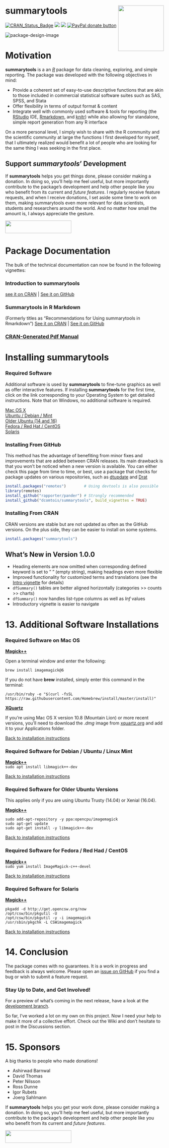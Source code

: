 
# summarytools <a href='https://github.com/dcomtois/summarytools'><img src='img/logo.png' align="right" height="145" /></a>

<!-- badges -->

[![CRAN_Status_Badge](http://www.r-pkg.org/badges/version/summarytools)](https://cran.r-project.org/package=summarytools)
[![](http://cranlogs.r-pkg.org/badges/summarytools)](http://cran.rstudio.com/web/packages/summarytools/index.html)
[![](http://cranlogs.r-pkg.org/badges/grand-total/summarytools)](http://cran.rstudio.com/web/packages/summarytools/index.html)
<span
class="badge-paypal"><a href="https://www.paypal.com/cgi-bin/webscr?cmd=_donations&business=HMN3QJR7UMT7S&item_name=Help+scientists,+data+scientists+and+analysts+around+the+globe&currency_code=CAD&source=url" title="Donate to this project using Paypal"><img src="https://img.shields.io/badge/PayPal-Donate-blue" alt="PayPal donate button" /></a></span>

![package-design-image](img/summarytools-tabletop.png)

# Motivation

**summarytools** is a an [*R*](https://www.r-project.org) package for
data cleaning, exploring, and simple reporting. The package was
developed with the following objectives in mind:

-   Provide a coherent set of easy-to-use descriptive functions that are
    akin to those included in commercial statistical software suites
    such as SAS, SPSS, and Stata
-   Offer flexibility in terms of output format & content  
-   Integrate well with commonly used software & tools for reporting
    (the [RStudio](https://www.rstudio.com/products/rstudio/) IDE,
    [Rmarkdown](https://rmarkdown.rstudio.com/), and
    [knitr](https://yihui.org/knitr/)) while also allowing for
    standalone, simple report generation from any R interface

On a more personal level, I simply wish to share with the R community
and the scientific community at large the functions I first developed
for myself, that I ultimately realized would benefit a lot of people who
are looking for the same thing I was seeking in the first place.

## Support *summarytools*’ Development

If **summarytools** helps you get things done, please consider making a
donation. In doing so, you’ll help me feel useful, but more importantly
contribute to the package’s development and help other people like you
who benefit from its current and *future features*. I regularly receive
feature requests, and when I receive donations, I set aside some time to
work on them, making summarytools even more relevant for data
scientists, students and researchers around the world. And no matter how
small the amount is, I always appreciate the gesture.

<a href="https://www.paypal.com/cgi-bin/webscr?cmd=_donations&business=HMN3QJR7UMT7S&item_name=Help+scientists,+data+scientists+and+analysts+around+the+globe&currency_code=CAD&source=url"><img width=210 height=40 src="img/paypal-blue.svg"></a>

# Package Documentation

The bulk of the technical documentation can now be found in the
following vignettes:

### Introduction to summarytools

[see it on
CRAN](https://cran.r-project.org/web/packages/summarytools/vignettes/Introduction.html)
\| [See it on
GitHub](https://htmlpreview.github.io/?https://github.com/dcomtois/summarytools/blob/master/vignettes/Introduction.html)

### Summarytools in R Markdown

(Formerly titles as “Recommendations for Using summarytools in
Rmarkdown”) [See it on
CRAN](https://cran.r-project.org/web/packages/summarytools/vignettes/summarytools-in-rmarkdown.html)
\| [See it on
GitHub](https://htmlpreview.github.io/?https://github.com/dcomtois/summarytools/blob/master/vignettes/summarytools-in-rmarkdown.html)

### [CRAN-Generated Pdf Manual](https://cran.r-project.org/web/packages/summarytools/summarytools.pdf)

# Installing summarytools

### Required Software

Additional software is used by **summarytools** to fine-tune graphics as
well as offer interactive features. If installing **summarytools** for
the first time, click on the link corresponding to your Operating System
to get detailed instructions. Note that on Windows, no additional
software is required.

<a href="#required-mac-os">Mac OS X</a>  
<a href="#required-debian">Ubuntu / Debian / Mint</a>  
<a href="#required--older-ubuntu">Older Ubuntu (14 and 16)</a>  
<a href="#required-fedora">Fedora / Red Hat / CentOS</a>  
<a href="#required-solaris">Solaris</a>

### Installing From GitHub

This method has the advantage of benefiting from minor fixes and
improvements that are added between CRAN releases. Its main drawback is
that you won’t be noticed when a new version is available. You can
either check this page from time to time, or best, use a package that
checks for package updates on various repositories, such as
[dtupdate](https://github.com/hrbrmstr/dtupdate) and
[Drat](https://dirk.eddelbuettel.com/code/drat.html)

``` r
install.packages("remotes")        # Using devtools is also possible
library(remotes)
install_github("rapporter/pander") # Strongly recommended
install_github("dcomtois/summarytools", build_vignettes = TRUE)
```

### Installing From CRAN

CRAN versions are stable but are not updated as often as the GitHub
versions. On the plus side, they can be easier to install on some
systems.

``` r
install.packages("summarytools")
```

## What’s New in Version 1.0.0

-   Heading elements are now omitted when corresponding defined keyword
    is set to ” ” (empty string), making headings even more flexible
-   Improved functionality for customized terms and translations (see
    the [Intro
    vignette](https://cran.r-project.org/web/packages/summarytools/vignettes/Introduction.html)
    for details)  
-   `dfSummary()` tables are better aligned horizontally (categories >\>
    counts >\> charts)  
-   `dfSummary()` now handles list-type columns as well as *Inf* values
-   Introductory vignette is easier to navigate

# 13. Additional Software Installations

### <a id="required-mac-os"></a>Required Software on Mac OS

**[Magick++](https://imagemagick.org/Magick++/)**

Open a terminal window and enter the following:

`brew install imagemagick@6`

If you do not have **brew** installed, simply enter this command in the
terminal:

`/usr/bin/ruby -e "$(curl -fsSL https://raw.githubusercontent.com/Homebrew/install/master/install)"`

**[XQuartz](https://www.xquartz.org/)**

If you’re using Mac OS X version 10.8 (Mountain Lion) or more recent
versions, you’ll need to download the *.dmg* image from
[xquartz.org](https://www.xquartz.org/) and add it to your Applications
folder.

<a href="#installing-from-github">Back to installation instructions</a>

### <a id="required-debian"></a>Required Software for Debian / Ubuntu / Linux Mint

**[Magick++](https://imagemagick.org/Magick++/)**  
`sudo apt install libmagick++-dev`

<a href="#installing-from-github">Back to installation instructions</a>

### <a id="required-older-ubuntu"></a>Required Software for Older Ubuntu Versions

This applies only if you are using Ubuntu Trusty (14.04) or Xenial
(16.04).

**[Magick++](https://imagemagick.org/Magick++/)**

    sudo add-apt-repository -y ppa:opencpu/imagemagick
    sudo apt-get update
    sudo apt-get install -y libmagick++-dev

<a href="#installing-from-github">Back to installation instructions</a>

### <a id="required-fedora"></a>Required Software for Fedora / Red Had / CentOS

**[Magick++](https://imagemagick.org/Magick++/)**  
`sudo yum install ImageMagick-c++-devel`

<a href="#installing-from-github">Back to installation instructions</a>

### <a id="required-solaris"></a>Required Software for Solaris

**[Magick++](https://imagemagick.org/Magick++/)**

    pkgadd -d http://get.opencsw.org/now
    /opt/csw/bin/pkgutil -U
    /opt/csw/bin/pkgutil -y -i imagemagick 
    /usr/sbin/pkgchk -L CSWimagemagick

<a href="#installing-from-github">Back to installation instructions</a>

# 14. Conclusion

The package comes with no guarantees. It is a work in progress and
feedback is always welcome. Please open an [issue on
GitHub](https://github.com/dcomtois/summarytools/issues) if you find a
bug or wish to submit a feature request.

### Stay Up to Date, and Get Involved!

For a preview of what’s coming in the next release, have a look at the
[development
branch](https://github.com/dcomtois/summarytools/tree/dev-current).

So far, I’ve worked a lot on my own on this project. Now I need your
help to make it more of a collective effort. Check out the Wiki and
don’t hesitate to post in the Discussions section.

# <a id="sponsors"></a>15. Sponsors

A big thanks to people who made donations!

-   Ashirwad Barnwal  
-   David Thomas  
-   Peter Nilsson  
-   Ross Dunne  
-   Igor Rubets  
-   Joerg Sahlmann

If **summarytools** helps you get your work done, please consider making
a donation. In doing so, you’ll help me feel useful, but more
importantly contribute to the package’s development and help other
people like you who benefit from its current and *future features*.

<a href="https://www.paypal.com/cgi-bin/webscr?cmd=_donations&business=HMN3QJR7UMT7S&item_name=Help+scientists,+data+scientists+and+analysts+around+the+globe&currency_code=CAD&source=url"><img width=210 height=40 src="img/paypal-blue.svg"></a>
